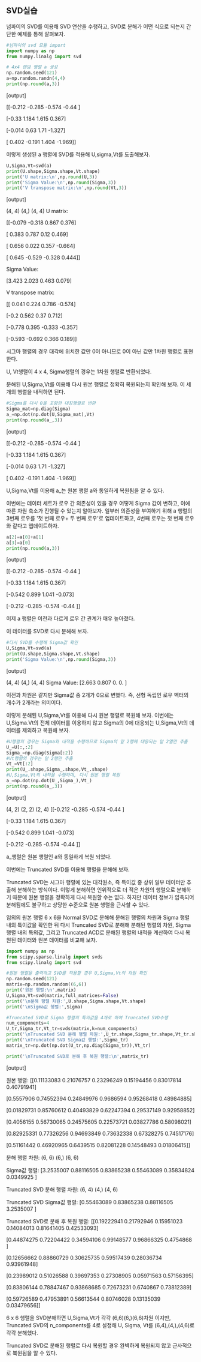 ## SVD실습

넘파이의 SVD를 이용해 SVD 연산을 수행하고, SVD로 분해가 어떤 식으로 되는지 간단한 예제를 통해 살펴보자.

```python
#넘파이의 svd 모듈 import
import numpy as np
from numpy.linalg import svd

# 4x4 랜덤 행렬 a 생성
np.random.seed(121)
a=np.random.randn(4,4)
print(np.round(a,3))
```

[output]

[[-0.212 -0.285 -0.574 -0.44 ]

 [-0.33   1.184  1.615  0.367]
 
 [-0.014  0.63   1.71  -1.327]
 
 [ 0.402 -0.191  1.404 -1.969]]

이렇게 생성된 a 행렬에 SVD를 적용해 U,sigma,Vt를 도출해보자.

```python
U,Sigma,Vt=svd(a)
print(U.shape,Sigma.shape,Vt.shape)
print('U matrix:\n',np.round(U,3))
print('Sigma Value:\n',np.round(Sigma,3))
print('V transpose matrix:\n',np.round(Vt,3))
```

[output]

(4, 4) (4,) (4, 4)
U matrix:

 [[-0.079 -0.318  0.867  0.376]
 
 [ 0.383  0.787  0.12   0.469]
 
 [ 0.656  0.022  0.357 -0.664]
 
 [ 0.645 -0.529 -0.328  0.444]]

Sigma Value:

 [3.423 2.023 0.463 0.079]

V transpose matrix:

 [[ 0.041  0.224  0.786 -0.574]
 
 [-0.2    0.562  0.37   0.712]
 
 [-0.778  0.395 -0.333 -0.357]
 
 [-0.593 -0.692  0.366  0.189]]

시그마 행렬의 경우 대각에 위치한 값만 0이 아니므로 0이 아닌 값만 1차원 행렬로 표현한다.

U, Vt행렬이 4 x 4, Sigma행렬의 경우는 1차원 행렬로 반환되었다.

분해된 U,Sigma,Vt를 이용해 다시 원본 행렬로 정확히 복원되는지 확인해 보자. 이 세개의 행렬을 내적하면 된다.

```python
#Sigma를 다시 0을 포함한 대칭행렬로 변환
Sigma_mat=np.diag(Sigma)
a_=np.dot(np.dot(U,Sigma_mat),Vt)
print(np.round(a_,3))
```

[output]

[[-0.212 -0.285 -0.574 -0.44 ]

 [-0.33   1.184  1.615  0.367]
 
 [-0.014  0.63   1.71  -1.327]
 
 [ 0.402 -0.191  1.404 -1.969]]

U,Sigma,Vt를 이용해 a_는 원본 행렬 a와 동일하게 복원됨을 알 수 있다.

이번에는 데이터 세트가 로우 간 의존성이 있을 경우 어떻게 Sigma 값이 변하고, 이에 따른 차원 축소가 진행될 수 있는지 알아보자. 일부러 의존성을 부여하기 위해 a 행렬의 3번째 로우를 '첫 번째 로우+ 두 번째 로우'로 업데이트하고, 4번째 로우는 첫 번째 로우와 같다고 엡데이트하자.

```python
a[2]=a[0]+a[1]
a[3]=a[0]
print(np.round(a,3))
```

[output]

[[-0.212 -0.285 -0.574 -0.44 ]

 [-0.33   1.184  1.615  0.367]
 
 [-0.542  0.899  1.041 -0.073]
 
 [-0.212 -0.285 -0.574 -0.44 ]]

이제 a 행렬은 이전과 다르게 로우 간 관계가 매우 높아졌다.

이 데이터를 SVD로 다시 분해해 보자.

```python
#다시 SVD를 수행해 Sigma값 확인
U,Sigma,Vt=svd(a)
print(U.shape,Sigma.shape,Vt.shape)
print('Sigma Value:\n',np.round(Sigma,3))
```

[output]

(4, 4) (4,) (4, 4)
Sigma Value:
 [2.663 0.807 0.    0.   ]

이전과 차원은 같지만 Sigma값 중 2개가 0으로 변했다. 즉, 선형 독립인 로우 벡터의 개수가 2개라는 의미이다.

이렇게 분해된 U,Sigma,Vt를 이용해 다시 원본 행렬로 복원해 보자. 이번에는 U,Sigma.Vt의 전체 데이터를 이용하지 않고 Sigma의 0에 대응되는 U,Sigma,Vt의 데이터를 제외하고 복원해 보자.

```python
#U행렬의 경우는 Sigma와 내적을 수행하므로 Sigma의 앞 2행에 대응되는 앞 2열만 추출
U_=U[:,:2]
Sigma_=np.diag(Sigma[:2])
#Vt행렬의 경우는 앞 2행만 추출
Vt_=Vt[:2]
print(U_.shape,Sigma_.shape,Vt_.shape)
#U,Sigma,Vt의 내적을 수행하며, 다시 원본 행렬 복원
a_=np.dot(np.dot(U_,Sigma_),Vt_)
print(np.round(a_,3))
```

[output]

(4, 2) (2, 2) (2, 4)
[[-0.212 -0.285 -0.574 -0.44 ]

 [-0.33   1.184  1.615  0.367]
 
 [-0.542  0.899  1.041 -0.073]
 
 [-0.212 -0.285 -0.574 -0.44 ]]

a_행렬은 원본 행렬인 a와 동일하게 복원 되었다.

이번에는 Truncated SVD를 이용해 행렬을 분해해 보자.

Truncated SVD는 시그마 행렬에 있는 대각원소, 즉 특이값 중 상위 일부 데이터만 추출해 분해하는 방식이다. 이렇게 분해하면 인위적으로 더 적은 차원의 행렬으로 분해하기 때문에 원본 행렬을 정확하게 다시 복원할 수는 없다. 하지만 데이터 정보가 압축되어 분해됨에도 불구하고 상당한 수준으로 원본 행렬을 근사할 수 있다.

임의의 원본 행렬 6 x 6을 Normal SVD로 분해해 분해된 행렬의 차원과 Sigma 행렬 내의 특이값을 확인한 뒤 다시 Truncated SVD로 분해해 분해된 행렬의 차원, Sigma 행렬 내의 특의값, 그리고 Truncated ACD로 분해된 행렬의 내적을 계산하여 다시 복원된 데이터와 원본 데이터를 비교해 보자.

```python
import numpy as np
from scipy.sparse.linalg import svds
from scipy.linalg import svd

#원본 행렬을 출력하고 SVD를 적용할 경우 U,Sigma,Vt의 차원 확인
np.random.seed(121)
matrix=np.random.random((6,6))
print('원본 행렬:\n',matrix)
U,Sigma,Vt=svd(matrix,full_matrices=False)
print('\n분해 행렬 차원:',U.shape,Sigma.shape,Vt.shape)
print('\nSigma값 행렬:',Sigma)

#Truncated SVD로 Sigma 행렬의 특의값을 4개로 하여 Truncated SVD수행
num_components=4
U_tr,Sigma_tr,Vt_tr=svds(matrix,k=num_components)
print('\nTruncated SVD 분해 행렬 차원:',U_tr.shape,Sigma_tr.shape,Vt_tr.shape)
print('\nTruncated SVD Sigma값 행렬:',Sigma_tr)
matrix_tr=np.dot(np.dot(U_tr,np.diag(Sigma_tr)),Vt_tr)

print('\nTruncated SVD로 분해 후 복원 행렬:\n',matrix_tr)
```

[output]

원본 행렬:
 [[0.11133083 0.21076757 0.23296249 0.15194456 0.83017814 0.40791941]
 
 [0.5557906  0.74552394 0.24849976 0.9686594  0.95268418 0.48984885]
 
 [0.01829731 0.85760612 0.40493829 0.62247394 0.29537149 0.92958852]
 
 [0.4056155  0.56730065 0.24575605 0.22573721 0.03827786 0.58098021]
 
 [0.82925331 0.77326256 0.94693849 0.73632338 0.67328275 0.74517176]
 
 [0.51161442 0.46920965 0.6439515  0.82081228 0.14548493 0.01806415]]

분해 행렬 차원: (6, 6) (6,) (6, 6)

Sigma값 행렬: [3.2535007  0.88116505 0.83865238 0.55463089 0.35834824 0.0349925 ]

Truncated SVD 분해 행렬 차원: (6, 4) (4,) (4, 6)

Truncated SVD Sigma값 행렬: [0.55463089 0.83865238 0.88116505 3.2535007 ]

Truncated SVD로 분해 후 복원 행렬:
 [[0.19222941 0.21792946 0.15951023 0.14084013 0.81641405 0.42533093]
 
 [0.44874275 0.72204422 0.34594106 0.99148577 0.96866325 0.4754868 ]
 
 [0.12656662 0.88860729 0.30625735 0.59517439 0.28036734 0.93961948]
 
 [0.23989012 0.51026588 0.39697353 0.27308905 0.05971563 0.57156395]
 
 [0.83806144 0.78847467 0.93868685 0.72673231 0.6740867  0.73812389]
 
 [0.59726589 0.47953891 0.56613544 0.80746028 0.13135039 0.03479656]]

6 x 6 행렬을 SVD분해하면 U,Sigma,Vt가 각각 (6,6)(6,)(6,6)차원 이지만, Truncated SVD의 n_components를 4로 설정해 U, Sigma, Vt를 (6,4),(4,),(4,6)로 각각 분해했다.

Truncated SVD로 분해된 행렬로 다시 복원할 경우 완벽하게 복원되지 않고 근사적으로 복원됨을 알 수 있다.
